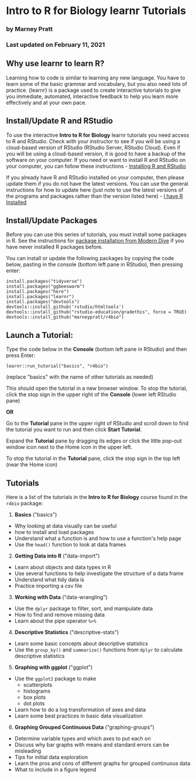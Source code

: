 # Intro to R for Biology learnr Tutorials

### by Marney Pratt

### Last updated on February 11, 2021

## Why use learnr to learn R?

Learning how to code is similar to learning any new language. You have to learn some of the basic grammar and vocabulary, but you also need lots of practice. {learnr} is a package used to create interactive tutorials to give you immediate, automated, interactive feedback to help you learn more effectively and at your own pace.


## Install/Update R and RStudio

To use the interactive **Intro to R for Biology** learnr tutorials you need access to R and RStudio. Check with your instructor to see if you will be using a cloud-based version of RStudio (RStudio Server, RStudio Cloud). Even if you will be using a cloud-based version, it is good to have a backup of the software on your computer. If you need or want to install R and RStudio on your computer, you can follow these instructions - [Installing R and RStudio](https://moderndive.com/1-getting-started.html#installing)

If you already have R and RStudio installed on your computer, then please update them if you do not have the latest versions. You can use the general instructions for how to update here (just note to use the latest versions of the programs and packages rather than the version listed here) - [I have R Installed](https://jennhuck.github.io/workshops/install_update_R.html#%E2%80%9Ci_have_r_installed%E2%80%9D)


## Install/Update Packages

Before you can use this series of tutorials, you must install some packages in R.  See the instructions for [package installation from Modern Dive](https://moderndive.com/1-getting-started.html#package-installation) if you have never installed R packages before.

You can install or update the following packages by copying the code below, pasting in the console (bottom left pane in RStudio), then pressing enter:

```
install.packages("tidyverse")   
install.packages("ggbeeswarm")  
install.packages("here")
install.packages("learnr") 
install.packages("devtools")
devtools::install_github('rstudio/htmltools')
devtools::install_github("rstudio-education/gradethis", force = TRUE)
devtools::install_github("marneypratt/r4bio")

```

## Launch a Tutorial:

Type the code below in the **Console** (bottom left pane in RStudio) and then press Enter:

`learnr::run_tutorial("basics", "r4bio")`

(replace "basics" with the name of other tutorials as needed)

This should open the tutorial in a new browser window.  To stop the tutorial, click the stop sign in the upper right of the **Console** (lower left RStudio pane)

**OR**

Go to the **Tutorial** pane in the upper right of RStudio and scroll down to find the tutorial you want to run and then click **Start Tutorial**.

Expand the **Tutorial** pane by dragging its edges or click the little pop-out window icon next to the Home icon in the upper left.

To stop the tutorial in the **Tutorial** pane, click the stop sign in the top left (near the Home icon)


## Tutorials

Here is a list of the tutorials in the **Intro to R for Biology** course found in the `r4bio` package:

1. **Basics** ("basics")

* Why looking at data visually can be useful
* how to install and load packages
* Understand what a function is and how to use a function's help page
* Use the `head()` function to look at data frames   

2. **Getting Data into R** ("data-import")

* Learn about objects and data types in R
* Use several functions to help investigate the structure of a data frame
* Understand what tidy data is
* Practice importing a csv file

3. **Working with Data** ("data-wrangling")

* Use the `dplyr` package to filter, sort, and manipulate data
* How to find and remove missing data
* Learn about the pipe operator ` %>% `

4. **Descriptive Statistics** ("descriptive-stats")

* Learn some basic concepts about descriptive statistics
* Use the `group_by()` and `summarize()` functions from `dplyr` to calculate descriptive statistics

5. **Graphing with ggplot** ("ggplot")

* Use the `ggplot2` package to make
    + scatterplots
    + histograms
    + box plots
    + dot plots
* Learn how to do a log transformation of axes and data
* Learn some best practices in basic data visualization

6. **Graphing Grouped Continuous Data** ("graphing-groups")

* Determine variable types and which axes to put each on
* Discuss why bar graphs with means and standard errors can be misleading
* Tips for initial data exploration
* Learn the pros and cons of different graphs for grouped continuous data 
* What to include in a figure legend

